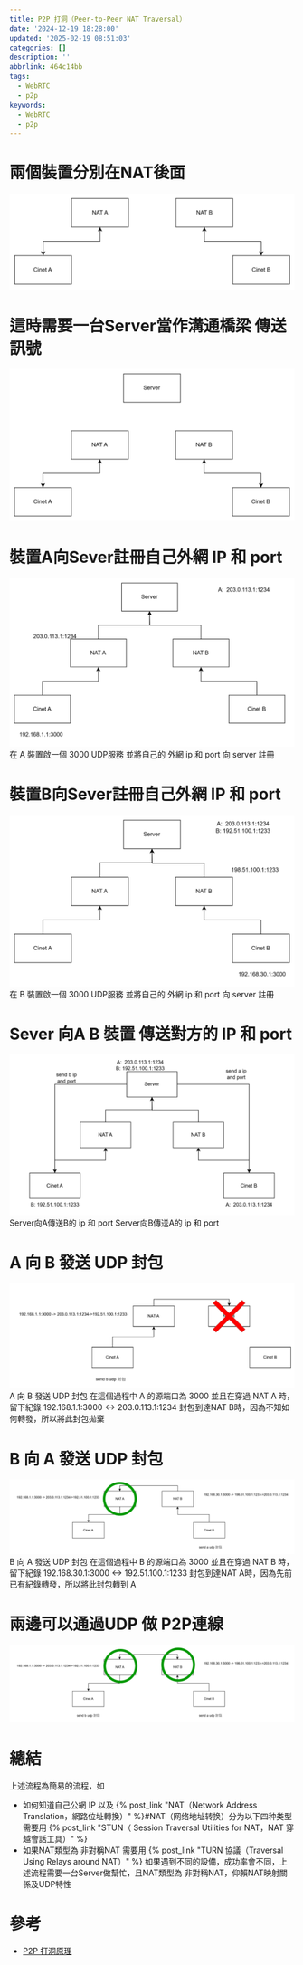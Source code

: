 ```yaml
---
title: P2P 打洞（Peer-to-Peer NAT Traversal）
date: '2024-12-19 18:28:00'
updated: '2025-02-19 08:51:03'
categories: []
description: ''
abbrlink: 464c14bb
tags:
  - WebRTC
  - p2p
keywords:
  - WebRTC
  - p2p
---
```

# 兩個裝置分別在NAT後面 
![](/images/20241219171958.png)
# 這時需要一台Server當作溝通橋梁 傳送訊號
![](/images/20241219172742.png)
# 裝置A向Sever註冊自己外網  IP 和 port
![](/images/20241219172424.png)
在 A 裝置啟一個 3000 UDP服務 並將自己的 外網 ip 和 port 向 server 註冊
 <!-- more -->
 # 裝置B向Sever註冊自己外網  IP 和 port
![](/images/20241219172021.png)
在 B 裝置啟一個 3000 UDP服務 並將自己的 外網 ip 和 port 向 server 註冊
# Sever 向A B 裝置 傳送對方的 IP 和 port

![](/images/20241219172034.png)
Server向A傳送B的 ip 和 port
Server向B傳送A的 ip 和 port
# A 向 B 發送 UDP 封包
![](/images/20241219172123.png)
A 向 B 發送 UDP 封包 在這個過程中 A 的源端口為 3000 並且在穿過 NAT A 時，
留下紀錄 192.168.1.1:3000 <-> 203.0.113.1:1234
封包到達NAT B時，因為不知如何轉發，所以將此封包拋棄
# B 向 A 發送 UDP 封包
![](/images/20241219172134.png)
B 向 A 發送 UDP 封包 在這個過程中 B 的源端口為 3000 並且在穿過 NAT B 時，
留下紀錄 192.168.30.1:3000 <-> 192.51.100.1:1233
封包到達NAT A時，因為先前已有紀錄轉發，所以將此封包轉到 A
# 兩邊可以通過UDP 做 P2P連線
![](/images/20241219172144.png)
# 總結
  上述流程為簡易的流程，如
  - 如何知道自己公網 IP 以及 {% post_link  "NAT（Network Address Translation，網路位址轉換）" %}#NAT（网络地址转换）分为以下四种类型 需要用 {% post_link  "STUN（ Session Traversal Utilities for NAT，NAT 穿越會話工具）" %}
  - 如果NAT類型為 非對稱NAT  需要用 {% post_link  "TURN 協議（Traversal Using Relays around NAT）" %} 
  如果遇到不同的設備，成功率會不同，上述流程需要一台Server做幫忙，且NAT類型為 非對稱NAT，仰賴NAT映射關係及UDP特性
# 參考
 - [P2P 打洞原理](https://webrtc.mthli.com/basic/p2p-hole-punching/)